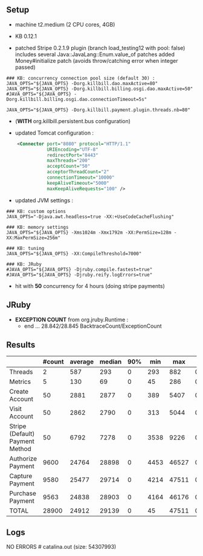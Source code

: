 ## Setup

- machine t2.medium (2 CPU cores, 4GB)

- KB 0.12.1
- patched Stripe 0.2.1.9 plugin (branch load_testing12 with pool: false)
  includes several Java::JavaLang::Enum.value_of patches
  added Money#initialize patch (avoids throw/catching error when integer passed)
  
```
### KB: concurrency connection pool size (default 30) :
JAVA_OPTS="${JAVA_OPTS} -Dorg.killbill.dao.maxActive=80"
JAVA_OPTS="${JAVA_OPTS} -Dorg.killbill.billing.osgi.dao.maxActive=50"
#JAVA_OPTS="${JAVA_OPTS} -Dorg.killbill.billing.osgi.dao.connectionTimeout=5s"

JAVA_OPTS="${JAVA_OPTS} -Dorg.killbill.payment.plugin.threads.nb=80"
```

- (**WITH** org.killbill.persistent.bus configuration)

- updated Tomcat configuration :
```xml
    <Connector port="8080" protocol="HTTP/1.1"
               URIEncoding="UTF-8"
               redirectPort="8443"
               maxThreads="200"
               acceptCount="50"
               acceptorThreadCount="2"
               connectionTimeout="10000"
               keepAliveTimeout="5000"
               maxKeepAliveRequests="100" />
```

- updated JVM settings :
```
### KB: custom options
JAVA_OPTS="-Djava.awt.headless=true -XX:+UseCodeCacheFlushing"

### KB: memory settings
JAVA_OPTS="${JAVA_OPTS} -Xms1024m -Xmx1792m -XX:PermSize=128m -XX:MaxPermSize=256m"

### KB: tuning
JAVA_OPTS="${JAVA_OPTS} -XX:CompileThreshold=7000"

### KB: JRuby
#JAVA_OPTS="${JAVA_OPTS} -Djruby.compile.fastest=true"
#JAVA_OPTS="${JAVA_OPTS} -Djruby.reify.logErrors=true"
```

- hit with **50** concurrency for 4 hours (doing stripe payments)


## JRuby

- **EXCEPTION COUNT** from org.jruby.Runtime :
  * end  ... 28.842/28.845 BacktraceCount/ExceptionCount

  
## Results

|                                 | #count | average | median | 90% |  min |   max |   errors | bandwidth |
| ------------------------------- | ------ | ------- | ------ | --- | ---- | ----- | -------- | --------- |
|                         Threads |      2 |     587 |    293 |   0 |  293 |   882 | 0.00000% |    0.02/s |
|                         Metrics |      5 |     130 |     69 |   0 |   45 |   286 | 0.00000% |    0.02/s |
|                  Create Account |     50 |    2881 |   2877 |   0 |  389 |  5407 | 0.00000% |    1.31/s |
|                   Visit Account |     50 |    2862 |   2790 |   0 |  313 |  5044 | 0.00000% |     1.8/s |
| Stripe (Default) Payment Method |     50 |    6792 |   7278 |   0 | 3538 |  9226 | 0.00000% |     1.1/s |
|               Authorize Payment |   9600 |   24764 |  28898 |   0 | 4453 | 46527 | 0.00000% |    0.59/s |
|                 Capture Payment |   9580 |   25477 |  29714 |   0 | 4214 | 47511 | 0.00000% |    0.52/s |
|                Purchase Payment |   9563 |   24838 |  28903 |   0 | 4164 | 46176 | 0.00000% |    0.59/s |
|                           TOTAL |  28900 |   24912 |  29139 |   0 |   45 | 47511 | 0.00000% |    1.73/s |


## Logs

NO ERRORS # catalina.out (size: 54307993)
